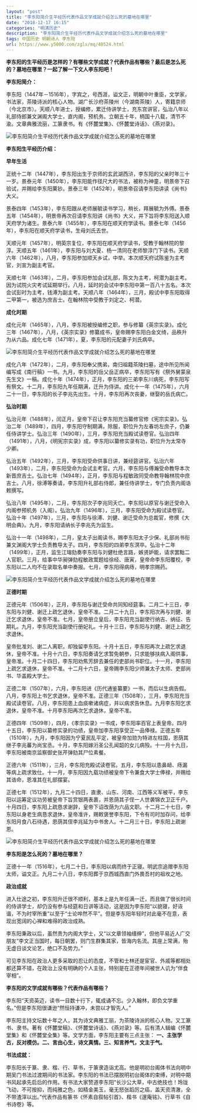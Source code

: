 ```yaml
---
layout: "post"
title: "李东阳简介生平经历代表作品文学成就介绍怎么死的墓地在哪里"
date: "2018-12-17 16:15"
categories: "明清历史"
description: "李东阳简介生平经历代表作品文学成就介绍怎么死的墓地在哪里"
tags: 中国历史 明朝诗人 李东阳
url: https://www.y5000.com/zgls/mq/40524.html
---
```






**李东阳的生平经历是怎样的？有哪些文学成就？代表作品有哪些？最后是怎么死的？墓地在哪里？一起了解一下文人李东阳吧！**

 **李东阳简介：**

李东阳（1447年－1516年），字宾之，号西涯，谥文正，明朝中叶重臣，文学家，书法家，茶陵诗派的核心人物。湖广长沙府茶陵州（今湖南茶陵）人，寄籍京师（今北京市）。天顺八年进士，授编修，累迁侍讲学士，充东宫讲官，弘治八年以礼部侍郎兼文渊阁大学士，直内阁，预机务。立朝五十年，柄国十八载，清节不渝。文章典雅流丽，工篆隶书。有《怀麓堂集》、《怀麓堂诗话》、《燕对录》。

![李东阳简介生平经历代表作品文学成就介绍怎么死的墓地在哪里](https://img.y5000.com/uploads/allimg/190123/359edfc2ac3409084827da515a6bc4f6.jpg)

 **李东阳生平经历介绍：**

 **早年生活**

正统十二年（1447年），李东阳出生于京师的玄武湖西浒，李东阳的父亲时年三十一岁。景泰元年（1450年），李东阳能作径尺大的书法，被称为神童，明景帝下召验试，并赐给李东阳菓钞。景泰三年（1452年），明景帝召请李东阳讲读《尚书》大义。

景泰四年（1453年），李东阳跟从老师展毓读书学习，稍长，拜展毓为外傅。景泰五年（1454年），明景帝再次召请李东阳讲《尚书》大义，并下旨将李东阳送入顺天府学为诸生。景泰六年（1455年），李东阳在顺天府学读书。景泰七年（1456年），李东阳在顺天府学读书，生母刘氏去世。

天顺元年（1457年），明英宗复位，李东阳在顺天府学读书，受教于翰林院的黎淳。天顺五年（1461年），李东阳与刘大夏、杨一清同在老师黎淳门下读书。天顺六年（1462年），八月，李东阳参加顺天乡试，中举。本次顺天府试陈鉴为主考官，刘宣为副主考官。

天顺七年（1463年），二月，李东阳参加会试礼部，陈文为主考，柯潜为副主考。因为试院火灾考试延期举行。八月，延时的会试中李东阳中第一百八十五名。本次会试彭时为主考，钱溥为副主考。天顺八年（1464年），三月，殿试中李东阳取得二甲第一，被选为庶吉士。在翰林院中受教于刘定之、柯潜。

 **成化时期**

成化元年（1465年），八月，李东阳被授编修之职，参与修纂《英宗实录》。成化三年（1467年），八月，《英宗实录》修纂成书，皇帝赐李东阳白金文绮，品秩升为从六品。成化七年（1471年），夏，李东阳的元配妻子刘氏病卒。

![李东阳简介生平经历代表作品文学成就介绍怎么死的墓地在哪里](https://img.y5000.com/uploads/allimg/190123/a1e03f92ed25673cc5131d6db436bddb.jpg)

成化八年（1472年），二月，李东阳奉父携弟，南归祖籍茶陵扫墓，途中所见所闻编写成《南行稿》一书。九月，李东阳的岳父岳正病卒，李东阳写有《祭外舅蒙泉先生文》一稿。成化十年（1474年），正月，李东阳的三弟李东川病死，李东阳写有祭文。十二月，李东阳九年任期满，迁升为侍讲。成化十一年（1475年），六月二十一日，李东阳的长子李兆先出生。十月，李东阳再次丧妻，继娶的岳氏病亡。

 **弘治时期**

弘治元年（1488年），闰正月，皇帝下召让李东阳充当纂修官修《宪宗实录》。弘治二年（1489年），四月，李东阳守制期满，除服，职位升为左春坊左庶子，仍兼任侍讲学士。弘治三年（1490年），三月，李东阳充当殿试读卷官。弘治四年（1491年），八月，《明宪宗实录》成，李东阳以纂修实录有功，职位升为太常寺少卿。

弘治五年（1492年），三月，李东阳受命供事日讲，兼经筵讲官。弘治六年（1493年），二月，李东阳受命为会试主考官。六月，李东阳与傅瀚受命教导本次新晋庶吉士。弘治七年（1494年），正月，李东阳与程敏政同受命教导翰林院中庶吉士。八月，徐溥等奏请，李东阳升礼部右侍郎，兼任侍讲学士，专门负责内阁诰敕撰写。

弘治八年（1495年），二月，李东阳次子李兆同夭亡。李东阳以原官与谢迁受命入内阁参预机务（入阁）。弘治九年（1496年），三月，李东阳受命为殿试读卷官。弘治十年（1497年），三月，李东阳与徐溥、刘健、谢迁受命为总裁官，修撰《大明会典》。九月，李东阳请纳长子李兆先为监生。

弘治十一年（1498年），二月，皇太子出阁读书，赐李东阳太子少保、礼部尚书衔兼文渊阁大学士负责教导太子。四月，李东阳的四弟李东溟卒。弘治十二年（1499年），正月，监生江瑢劾奏李东阳与刘健杜绝言路，嫉贤妒能，请求罢黜二人官职。三月，给事中华昶弹劾程敏政鬻题给徐经、唐寅，皇帝命李东阳覆校，李东阳以二人均不在录取名单中奏报。七月，李东阳得病痔，明孝宗赐药。

![李东阳简介生平经历代表作品文学成就介绍怎么死的墓地在哪里](https://img.y5000.com/uploads/allimg/190123/bcbb97fafdb0036ea5e394129caaf4e1.jpg)

 **正德时期**

正德元年（1506年），正月，李东阳与谢迁受命共同知经筵事。二月二十三日，李东阳与刘健、谢迁上疏乞退休，皇帝不准。二月二十九日，李东阳次再与刘健、谢迁乞求退休，皇帝不准。七月，皇帝册立皇后，李东阳充当副使行纳吉、纳征、告期礼。九月，李东阳充当副使行册妃礼。十月十三日，李东阳与刘健、谢迁上疏乞求退休。

皇帝批准刘、谢二人离职，却独留李东阳。十月十五日，李东阳再次上疏乞求退休，皇帝不准。十月十六日，李东阳奏请乞求暂免朝参，只求能够扶病入阁供事，皇帝准。十月二十四日，李东阳劝焦芳辞去兼任的吏部尚书职位。十一月，李东阳上疏乞求退休，皇帝不准。十二月十六日，皇帝赐李东阳少师兼太子太师、吏部尚书、华盖殿大学士。

正德二年（1507年），六月，李东阳进《历代通鉴纂要》一书，而后以生病告假。八月，李东阳上书乞求退休，皇帝不准。正德三年（1508年），三月，李东阳充当殿试读卷官。八月，李东阳患上血痰嗽诸病症，并以病求告休息。九月李东阳乞求退休，皇帝不准。十月李东阳再次乞求退休，皇帝不准。

正德四年（1509年），四月，《孝宗实录》一书成，李东阳率百官上表皇帝。四月十五日，李东阳以纂修实录的功绩，皇帝加李东阳享受正一品俸禄。正德五年（1510年），九月，李东阳因为宁夏民乱平定，被皇帝加勋为特进左柱国，恩荫其继子李兆蕃为尚宝丞。十月，李东阳嫁洐圣公孔闻韶的女儿病殁。十一月十九日，李东阳被南京监察御史张芹弹劾其尸位素餐。

正德六年（1511年），三月，李东阳充殿试读卷官。五月，李东阳以患鼻衄、痔漏等病上疏求致仕。十一月，李东阳因九载功绩被皇帝下令兼食大学士俸禄，并赐给其诰命，恩准其在礼部摆宴。

正德七年（1512年），九月二十四日，直隶、山东、河南、江西等义军被平，李东阳以运筹定议功劳被皇帝下旨赏银两表裹，并恩荫其子侄一人世袭锦衣卫正千户。十月四日，李东阳上疏恳求谢辞，皇帝下诏改荫为六品文职。十二月二十七日，李东阳以身老生病恳求退休，皇帝准许，赐敕褒誉李东阳，下令有司时加存问，给李东阳月食八石待遇，恩荫其侄李兆延为中书舍人。十二月三十日，李东阳上疏谢恩。

![李东阳简介生平经历代表作品文学成就介绍怎么死的墓地在哪里](https://img.y5000.com/uploads/allimg/190123/c7327e7ad58ecc7ed2e959a30e6761f4.jpg)

 **李东阳是怎么死的？墓地在哪里？**

正德十一年（1516年），七月二十日，李东阳以病而终于正寝。明武宗追赠李东阳太师，谥文正。九月二十八日，李东阳葬于京西城西直门外畏吾村的祖坆之地。

 **政治成就**

进入仕途之初，李东阳升迁很不顺利，基本上是九年任满一迁，而且做了很长时间的侍讲学士，却仍没有参与经筵和日讲等活动，这是因为李东阳“以貌寝，好诙谐，不为时宰所重”以至于“士论哗然不平”。但是李东阳年轻时对此毫不在意，表现出宽阔的心禅和难得的政治成熟。

李东阳秉政以后，虽然贵为内阁大学士，又“以文章领袖缙绅”，但他平易近人广交朋友“李文正当国时，每日朝罢，则门生群集其家，皆海内名流。其座上常满，殆无虚日谈文论艺，绝口不及势力。”

可见李东阳在政治人更多采取的忍让的态度，不管和士林还是宦官、外戚等都相处都还算不错，在政治上没有明确的个人主张，特别是在正德年间被世人讥为“伴食宰相”。

 **李东阳的文学成就有哪些？代表作品有哪些？**

李东阳“天资英迈，读书一目数十行下，辄成诵不忘。少入翰林，即负文学重名。”但是李东阳很谦逊“然恒持谦冲，未尝以才智先人。”  

李东阳主持文坛数十年之人，其为诗文典雅工丽，为茶陵诗派的核心人物。又工篆书、隶书。著有《怀麓堂稿》、《怀麓堂诗话》、《燕对录》等。后有清人辑编《怀麓堂集》和《怀麓堂全集》等。文学方面，李东阳主要有三点主张：
**一、主张学古，反对模仿。二、言由心生，诗文真情。三、知言养气，文主于气。**

 **书法成就：**

李东阳长于篆、隶、楷、行、草书，于篆隶造诣尤高。他是明初台阁体书法向明中期吴门书法过渡期间的书法家。李东阳的书法已摆脱明初台阁体的束缚，对明中期书风起承先启后的作用。有书法大家赞道李东阳“长沙公大草，中古绝技也！玲珑飞动，不可按抑，而纯雅之色，如精金美玉，毫无怒张蹈厉之癌，盖天资清澈，全不带渣滓以出。”代表作品有篆书《怀素自叙帖引首》、楷书《邃庵铭》、行草书《自书诗卷》等。
